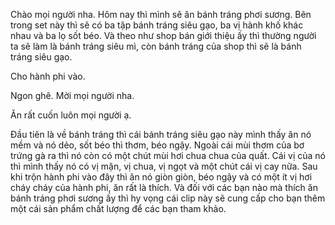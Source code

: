 Chào mọi người nha. Hôm nay thì mình sẽ ăn bánh tráng phơi sương. Bên trong set này thì sẽ có ba tập bánh tráng siêu gạo, ba vị hành khố khác nhau và ba lọ sốt béo. Và theo như shop bán giới thiệu ấy thì thường người ta sẽ làm là bánh tráng siêu mì, còn bánh tráng của shop thì sẽ là bánh tráng siêu gạo.

Cho hành phi vào.

Ngon ghê.
Mời mọi người nha.

Ăn rất cuốn luôn mọi người ạ.

Đầu tiên là về bánh tráng thì cái bánh tráng siêu gạo này mình thấy ăn nó mềm và nó dẻo, sốt béo thì thơm, béo ngậy. Ngoài cái mùi thơm của bơ trứng gà ra thì nó còn có một chút mùi hơi chua chua của quất. Cái vị của nó thì mình thấy nó có vị mặn, vị chua, vị ngọt và một chút cái vị cay nữa. Sau khi trộn hành phi vào đây thì ăn nó giòn giòn, béo ngậy và có một ít vị hơi cháy cháy của hành phi, ăn rất là thích. Và đối với các bạn nào mà thích ăn bánh tráng phơi sương ấy thì hy vọng cái clip này sẽ cung cấp cho bạn thêm một cái sản phẩm chất lượng để các bạn tham khảo.